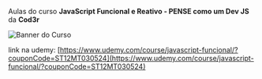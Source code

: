 Aulas do curso **JavaScript Funcional e Reativo - PENSE como um Dev JS** da **Cod3r**

![Banner do Curso](https://img-b.udemycdn.com/course/750x422/3205160_f038_7.jpg)

link na udemy: [https://www.udemy.com/course/javascript-funcional/?couponCode=ST12MT030524](https://www.udemy.com/course/javascript-funcional/?couponCode=ST12MT030524)